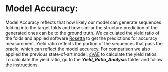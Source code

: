 # Model Accuracy:

Model Accuracy reflects that how likely our model can generate sequences folding into the target folds and how similar the structure prediction of the generated ones can be to the ground truth. We calculated the yield ratio of the folds and applied software [Rosetta](https://www.rosettacommons.org/docs/latest/application_documentation/structure_prediction/abinitio-relax) to get the predictions for accuracy measurement. Yield ratio reflects the portion of the sequences that pass the oracle, which can reflect the model accuracy. For comparison we also applied the previous state-of-art model, [cVAE](https://github.com/psipred/protein-vae) to calculate the yield ratios. To calculate the yield ratio, go to the ***Yield_Ratio_Analysis*** folder and follow the instructions. 
 
